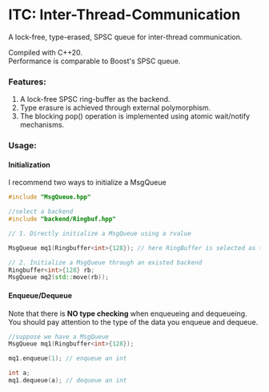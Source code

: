 # ITC: Inter-Thread-Communication
A lock-free, type-erased, SPSC queue for inter-thread communication.  
  
Compiled with C++20.  
Performance is comparable to Boost's SPSC queue.
### Features:
1. A lock-free SPSC ring-buffer as the backend.
2. Type erasure is achieved through external polymorphism.
3. The blocking pop() operation is implemented using atomic wait/notify mechanisms.  

### Usage:

#### Initialization
I recommend two ways to initialize a MsgQueue
```cpp
#include "MsgQueue.hpp"

//select a backend 
#include "backend/Ringbuf.hpp"

// 1. Directly initialize a MsgQueue using a rvalue

MsgQueue mq1(Ringbuffer<int>{128}); // here RingBuffer is selected as the backend

// 2. Initialize a MsgQueue through an existed backend
Ringbuffer<int>{128} rb;
MsgQueue mq2(std::move(rb));
``` 

#### Enqueue/Dequeue
Note that there is **NO type checking** when enqueueing and dequeueing.  
You should pay attention to the type of the data you enqueue and dequeue.
```cpp
//suppose we have a MsgQueue
MsgQueue mq1(Ringbuffer<int>{128});

mq1.enqueue(1); // enqueue an int   

int a;
mq1.dequeue(a); // dequeue an int
```